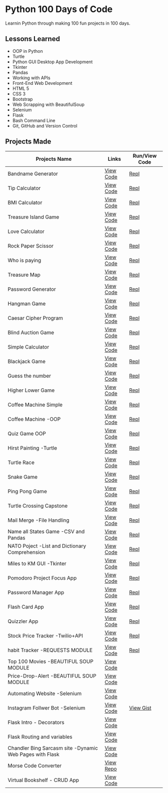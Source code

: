 
# Python 100 Days of Code

Learnin Python through making 100 fun projects in 100 days.

## Lessons Learned

- OOP in Python
- Turtle
- Python GUI Desktop App Development
- Tkinter
- Pandas
- Working with APIs
- Front-End Web Development
- HTML 5
- CSS 3
- Bootstrap 
- Web Scrapping with BeautifulSoup
- Selenium
- Flask
- Bash Command Line
- Git, GitHub and Version Control

  
## Projects Made

| Projects Name                  | Links                                                                                                                                                   |    Run/View Code  |
| -------------------------------| ------------------------------------------------------------------------------------------------------------------                                      |--------------|
| Bandname Generator             | [View Code](https://github.com/lucifer00911/Python-100-Days-of-Code-/blob/main/Day-1/band-name.genrator.py)                                             | [Repl](https://replit.com/@WOLVERINE0911/band-name-generator)            |            
| Tip Calculator                 | [View Code](https://github.com/lucifer00911/Python-100-Days-of-Code-/blob/main/Day-2/tip-calculator.py)                                                 | [Repl](https://replit.com/@WOLVERINE0911/tip-calculator)   |           
| BMI Calculator                 | [View Code](https://github.com/lucifer00911/Python-100-Days-of-Code-/blob/main/Day-2/bmi-cal.py)                                                        | [Repl](https://replit.com/@WOLVERINE0911/BMI-Calculator)     |           
| Treasure Island Game           | [View Code](https://github.com/lucifer00911/Python-100-Days-of-Code-/blob/main/Day-3/tresure-island.py)                                                 | [Repl](https://replit.com/@WOLVERINE0911/treasure-island)     |           
| Love Calculator                | [View Code](https://github.com/lucifer00911/Python-100-Days-of-Code-/blob/main/Day-3/love-calc.py)                                                      | [Repl](https://replit.com/@WOLVERINE0911/LOVE-CALCULATOR)  |
| Rock Paper Scissor             | [View Code](https://github.com/lucifer00911/Python-100-Days-of-Code-/blob/main/Day-4/rock-paper-scissor.py)                                             | [Repl](https://replit.com/@WOLVERINE0911/rock-paper-scissors)  |
| Who is paying                  | [View Code](https://github.com/lucifer00911/Python-100-Days-of-Code-/blob/main/Day-4/who-is-paying.py)                                                  | [Repl](https://replit.com/@WOLVERINE0911/day-4-2-exercise-Who-is-paying#main.py)  |
| Treasure Map                   | [View Code](https://github.com/lucifer00911/Python-100-Days-of-Code-/blob/main/Day-4/tresure-map.py)                                                    | [Repl](https://replit.com/@WOLVERINE0911/day-4-3-exercise-Treasure-Map#main.py)  |
| Password Generator             | [View Code](https://github.com/lucifer00911/Python-100-Days-of-Code-/blob/main/Day-5/password-generator.py)                                             | [Repl](https://replit.com/@WOLVERINE0911/password-generator)  |
| Hangman Game                   | [View Code](https://github.com/lucifer00911/Python-100-Days-of-Code-/tree/main/Day-7/Hangman%20Game)                                                    | [Repl](https://replit.com/@WOLVERINE0911/Hangman-Game-C#main.py)  |
| Caesar Cipher Program          | [View Code](https://github.com/lucifer00911/Python-100-Days-of-Code-/tree/main/Day-8/Caesar-Cipher-Project)                                             | [Repl](https://replit.com/@WOLVERINE0911/caesar-cipher-code#main.py)  |
| Blind Auction Game             | [View Code](https://github.com/lucifer00911/Python-100-Days-of-Code-/tree/main/Day-9/Blind-Auction)                                                     | [Repl](https://replit.com/@WOLVERINE0911/blind-auction)  |
| Simple Calculator              | [View Code](https://github.com/lucifer00911/Python-100-Days-of-Code-/tree/main/Day-10/Calculator)                                                       | [Repl](https://replit.com/@WOLVERINE0911/calculator#main.py)  |
| Blackjack Game                 | [View Code](https://github.com/lucifer00911/Python-100-Days-of-Code-/tree/main/Day-11/Black-Jack)                                                       | [Repl](https://replit.com/@WOLVERINE0911/blackjack-game-python#main.py)  |
| Guess the number               | [View Code](https://github.com/lucifer00911/Python-100-Days-of-Code-/tree/main/Day-12/Guess%20the%20number)                                             | [Repl](https://replit.com/@WOLVERINE0911/guess-the-number)  |
| Higher Lower Game              | [View Code](https://github.com/lucifer00911/Python-100-Days-of-Code-/tree/main/Day-14/Higher%20or%20Lower)                                              | [Repl](https://replit.com/@WOLVERINE0911/higher-lower)  |
| Coffee Machine Simple          | [View Code](https://github.com/lucifer00911/Python-100-Days-of-Code-/tree/main/Day-15/Coffee%20Machine)                                                 | [Repl](https://replit.com/@WOLVERINE0911/coffee-machine)  |
| Coffee Machine -OOP            | [View Code](https://github.com/lucifer00911/Python-100-Days-of-Code-/tree/main/Day-16/Coffee%20Maker%20OOP)                                             | [Repl](https://replit.com/@WOLVERINE0911/oop-coffee-machine-OOP)|
| Quiz Game OOP                  | [View Code](https://github.com/lucifer00911/Python-100-Days-of-Code-/tree/main/Day-17/Quiz%20Game)                                                      | [Repl](https://replit.com/@WOLVERINE0911/Quiz-Game) | 
| Hirst Painting -Turtle         | [View Code](https://github.com/lucifer00911/Python-100-Days-of-Code-/tree/main/Day-18/Hirst%20Painting)                                                 | [Repl](https://replit.com/@WOLVERINE0911/Hirst-Painting)  |
| Turtle Race                    | [View Code](https://github.com/lucifer00911/Python-100-Days-of-Code-/tree/main/Day-19/Turtle-Race)                                                      | [Repl](https://replit.com/@WOLVERINE0911/Turtle-Race)  |
| Snake Game                     | [View Code](https://github.com/lucifer00911/Python-100-Days-of-Code-/tree/main/Day-20-21/Snake-Game)                                                    | [Repl](https://replit.com/@WOLVERINE0911/Snake-Game) |
| Ping Pong Game                 | [View Code](https://github.com/lucifer00911/Python-100-Days-of-Code-/tree/main/Day-22/Pong-Game)                                                        | [Repl](https://replit.com/@WOLVERINE0911/Ping-Pong-Game)  |
| Turtle Crossing Capstone       | [View Code](https://github.com/lucifer00911/Python-100-Days-of-Code-/tree/main/Day-23/Turtle%20Crossing%20Capstone)                                     | [Repl](https://replit.com/@WOLVERINE0911/Turtle-Crossing)  |
| Mail Merge -File Handling      | [View Code](https://github.com/lucifer00911/Python-100-Days-of-Code-/tree/main/Day-24/Mail%20Merge%20Project)                                           | [Repl](https://replit.com/@WOLVERINE0911/Mail-Merge-Project)  |
| Name all States Game -CSV and Pandas           | [View Code](https://github.com/lucifer00911/Python-100-Days-of-Code-/tree/main/Day-25/Indian-States-Game)                               | [Repl](https://replit.com/@WOLVERINE0911/Indian-States-Game)  |
| NATO Poject -List and Dictionary Comprehension | [View Code](https://github.com/lucifer00911/Python-100-Days-of-Code-/tree/main/Day-26/NATO-Alphabet-Project)                            | [Repl](https://replit.com/@WOLVERINE0911/NATO-Alphabet-Project)  |
| Miles to KM GUI -Tkinter                       | [View Code](https://github.com/lucifer00911/Python-100-Days-of-Code-/tree/main/Day-27/Miles%20to%20Kilometer%20GUI%20Connverter)        | [Repl](https://replit.com/@WOLVERINE0911/Miles-to-Km-converter-gui)  |
| Pomodoro Project Focus App                     | [View Code](https://github.com/lucifer00911/Python-100-Days-of-Code-/tree/main/Day-28/Focus%20App)                                      | [Repl](https://replit.com/@WOLVERINE0911/Pomodoro-App)|
| Password Manager App                           | [View Code](https://github.com/lucifer00911/Python-100-Days-of-Code-/tree/main/Day-29/Password%20Manager%20App)                         | [Repl](https://replit.com/@WOLVERINE0911/Password-Manager-App#Password%20Manager%20App/main.py)|
| Flash Card App                                 | [View Code](https://github.com/lucifer00911/Python-100-Days-of-Code-/tree/main/Day-31/Flash%20Card%20Project)                           | [Repl](https://github.com/lucifer00911/Python-100-Days-of-Code-/tree/main/Day-31/Flash%20Card%20Project)|
| Quizzler App                                | [View Code](https://github.com/lucifer00911/Python-100-Days-of-Code-/tree/main/Day-34/quizzler-app)                           | [Repl](https://replit.com/@WOLVERINE0911/Quizzler-App#main.py)|
| Stock Price Tracker     -Twilio+API             | [View Code](https://github.com/lucifer00911/Python-100-Days-of-Code-/tree/main/Day-36/Stock%20Price%20Tracker)                           | [Repl](https://replit.com/@WOLVERINE0911/Stock-Price-Tracker#main.py)|
| habit Tracker  -REQUESTS MODULE                    | [View Code](https://github.com/lucifer00911/Python-100-Days-of-Code-/tree/main/Day-37/Habit-Tracker)                           | [Repl](https://replit.com/@WOLVERINE0911/Habit-Tracker#main.py)|
| Top 100 Movies  -BEAUTIFUL SOUP MODULE                    | [View Code](https://github.com/lucifer00911/Python-100-Days-of-Code-/tree/main/Day-45/Beautiful-Soup)                           | |
| Price-Drop-Alert  -BEAUTIFUL SOUP MODULE                    | [View Code](https://github.com/lucifer00911/Python-100-Days-of-Code-/tree/main/Day-47/Price-Drop-Alert)                           | |
| Automating Website  -Selenium                    | [View Code](https://github.com/lucifer00911/Python-100-Days-of-Code-/tree/main/Day-48)                           | |
| Instagram Follwer Bot  -Selenium                    | [View Code](https://github.com/lucifer00911/Python-100-Days-of-Code-/tree/main/Day-52/Insta-Follower-Bot)                           |[View Gist](https://gist.github.com/lucifer00911/1ae4f4ee074b9e58275154f7a6e07b2c) |
| Flask Intro - Decorators                 | [View Code](https://github.com/lucifer00911/Python-100-Days-of-Code-/tree/main/Day-54/Flask)                           | |
| Flask Routing and variables  | [View Code](https://github.com/lucifer00911/Python-100-Days-of-Code-/tree/main/Day-55)                           ||
| Chandler Bing Sarcasm site -Dynamic Web Pages with Flask  | [View Code](https://github.com/lucifer00911/Python-100-Days-of-Code-/tree/main/Day-59/Chandler-Bing-Sarcasm-Site)                           ||
| Morse Code Converter | [View Repo](https://github.com/HarshitRV/Morse-Code-Converter)                           ||
| Virtual Bookshelf - CRUD App | [View Code](https://github.com/HarshitRV/Python-100-Days-of-Code-/tree/main/Day-63/V-Boolshelf)   